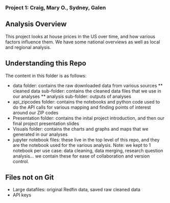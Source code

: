 ### Project 1: Craig, Mary O., Sydney, Galen
## Analysis Overview
This project looks at house prices in the US over time, and how various factors influence them.
We have some national overviews as well as local and regional analysis.

## Understanding this Repo
The content in this folder is as follows:
 * data folder: contains the raw downloaded data from various sources
   ** cleaned data sub-folder: contains the cleaned data files that we use in our analyses
   ** analysis sub-folder: outputs of analyses
* api_zipcodes folder: contains the notebooks and python code used to do the API calls for various mapping and finding points of interest around our ZIP codes
* Presentation folder: contains the inital project introduction, and then our final project presentation slides
* Visuals folder: contains the charts and graphs and maps that we generated in our analyses
* jupyter notebook files: these live in the top level of this repo, and they are the notebook used for the various analysis. Note: we kept to 1 notebook per use case: data cleaning, data merging, research question analysis... we contain these for ease of collaboration and version control.

## Files not on Git
 * Large datafiles: original Redfin data, saved raw cleaned data
 * API keys